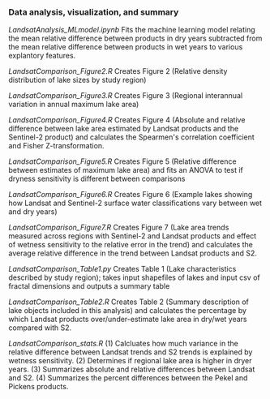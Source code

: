 ### Data analysis, visualization, and summary 

_LandsatAnalysis_MLmodel.ipynb_  Fits the machine learning model relating the mean relative difference between products in dry years subtracted from the mean relative difference between products in wet years to various explantory features.

_LandsatComparison_Figure2.R_    Creates Figure 2 (Relative density distribution of lake sizes by study region)

_LandsatComparison_Figure3.R_    Creates Figure 3 (Regional interannual variation in annual maximum lake area) 

_LandsatComparison_Figure4.R_    Creates Figure 4 (Absolute and relative difference between lake area estimated by Landsat products and the Sentinel-2 product) and calculates the Spearmen's correlation coefficient and Fisher Z-transformation.

_LandsatComparison_Figure5.R_    Creates Figure 5 (Relative difference between estimates of maximum lake area) and fits an ANOVA to test if dryness sensitivity is different between comparisons

_LandsatComparison_Figure6.R_    Creates Figure 6 (Example lakes showing how Landsat and Sentinel-2 surface water classifications vary between wet and dry years)

_LandsatComparison_Figure7.R_    Creates Figure 7 (Lake area trends measured across regions with Sentinel-2 and Landsat products and effect of wetness sensitivity to the relative error in the trend) and calculates the average relative difference in the trend between Landsat products and S2.

_LandsatComparison_Table1.py_    Creates Table 1 (Lake characteristics described by study region); takes input shapefiles of lakes and input csv of fractal dimensions and outputs a summary table 

_LandsatComparison_Table2.R_    Creates Table 2 (Summary description of lake objects included in this analysis) and calculates the percentage by which Landsat products over/under-estimate lake area in dry/wet years compared with S2.

_LandsatComparison_stats.R_    (1) Calcluates how much variance in the relative difference between Landsat trends and S2 trends is explained by wetness sensitivity. (2) Determines if regional lake area is higher in dryer years. (3) Summarizes absolute and relative differences between Landsat and S2. (4) Summarizes the percent differences between the Pekel and Pickens products.

